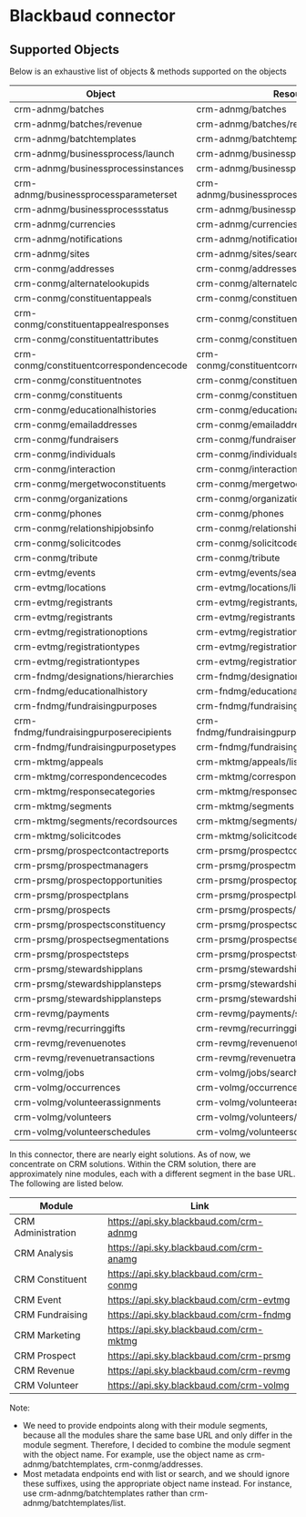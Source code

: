 # Blackbaud connector


## Supported Objects 
Below is an exhaustive list of objects & methods supported on the objects

| Object                                 | Resource                                      | Method        |
| ---------------------------------------| --------------------------------------------- |---------------|
| crm-adnmg/batches                      | crm-adnmg/batches                             | write         |
| crm-adnmg/batches/revenue              | crm-adnmg/batches/revenue                     | write         |
| crm-adnmg/batchtemplates               | crm-adnmg/batchtemplates/list                 | read          |
| crm-adnmg/businessprocess/launch       | crm-adnmg/businessprocess/launch              | write         |
| crm-adnmg/businessprocessinstances     | crm-adnmg/businessprocessinstances/list       | read          |
| crm-adnmg/businessprocessparameterset  | crm-adnmg/businessprocessparameterset/search  | read          |
| crm-adnmg/businessprocessstatus        | crm-adnmg/businessprocessstatus/list          | read          |
| crm-adnmg/currencies                   | crm-adnmg/currencies/list                     | read          |
| crm-adnmg/notifications                | crm-adnmg/notifications                       | write         |
| crm-adnmg/sites                        | crm-adnmg/sites/search                        | read          |
| crm-conmg/addresses                    | crm-conmg/addresses                           | write         |
| crm-conmg/alternatelookupids           | crm-conmg/alternatelookupids                  | write         |
| crm-conmg/constituentappeals           | crm-conmg/constituentappeals                  | write         |
| crm-conmg/constituentappealresponses   | crm-conmg/constituentappealresponses          | write         |
| crm-conmg/constituentattributes        | crm-conmg/constituentattributes               | write         |
| crm-conmg/constituentcorrespondencecode| crm-conmg/constituentcorrespondencecode       | write         |
| crm-conmg/constituentnotes             | crm-conmg/constituentnotes                    | write         |
| crm-conmg/constituents                 | crm-conmg/constituents                        | write         |
| crm-conmg/educationalhistories         | crm-conmg/educationalhistories                | write         |
| crm-conmg/emailaddresses               | crm-conmg/emailaddresses                      | write         |
| crm-conmg/fundraisers                  | crm-conmg/fundraisers                         | write         |
| crm-conmg/individuals                  | crm-conmg/individuals                         | write         |
| crm-conmg/interaction                  | crm-conmg/interaction                         | write         |
| crm-conmg/mergetwoconstituents         | crm-conmg/mergetwoconstituents                | write         |
| crm-conmg/organizations                | crm-conmg/organizations                       | write         |
| crm-conmg/phones                       | crm-conmg/phones                              | write         |
| crm-conmg/relationshipjobsinfo         | crm-conmg/relationshipjobsinfo                | write         |
| crm-conmg/solicitcodes                 | crm-conmg/solicitcodes                        | write         |
| crm-conmg/tribute                      | crm-conmg/tribute                             | write         |
| crm-evtmg/events                       | crm-evtmg/events/search                       | read,write    |
| crm-evtmg/locations                    | crm-evtmg/locations/list                      | read,write    |
| crm-evtmg/registrants                  | crm-evtmg/registrants/search                  | read          |
| crm-evtmg/registrants                  | crm-evtmg/registrants                         | write         |
| crm-evtmg/registrationoptions          | crm-evtmg/registrationoptions                 | write         |
| crm-evtmg/registrationtypes            | crm-evtmg/registrationtypes/search            | read          |
| crm-evtmg/registrationtypes            | crm-evtmg/registrationtypes                   | write         |
| crm-fndmg/designations/hierarchies     | crm-fndmg/designations/hierarchies/list       | read          |
| crm-fndmg/educationalhistory           | crm-fndmg/educationalhistory/search           | read          |
| crm-fndmg/fundraisingpurposes          | crm-fndmg/fundraisingpurposes/search          | read,write    |
| crm-fndmg/fundraisingpurposerecipients | crm-fndmg/fundraisingpurposerecipients/search | read,write    |
| crm-fndmg/fundraisingpurposetypes      | crm-fndmg/fundraisingpurposetypes/search      | read          |
| crm-mktmg/appeals                      | crm-mktmg/appeals/list                        | read,write    |
| crm-mktmg/correspondencecodes          | crm-mktmg/correspondencecodes/list            | read,write    |
| crm-mktmg/responsecategories           | crm-mktmg/responsecategories                  | write         |
| crm-mktmg/segments                     | crm-mktmg/segments                            | write         |
| crm-mktmg/segments/recordsources       | crm-mktmg/segments/recordsources              | read          |
| crm-mktmg/solicitcodes                 | crm-mktmg/solicitcodes/list                   | read          |
| crm-prsmg/prospectcontactreports       | crm-prsmg/prospectcontactreports              | write         |
| crm-prsmg/prospectmanagers             | crm-prsmg/prospectmanagers/search             | read          |
| crm-prsmg/prospectopportunities        | crm-prsmg/prospectopportunities/search        | read,write    |
| crm-prsmg/prospectplans                | crm-prsmg/prospectplans                       | write         |
| crm-prsmg/prospects                    | crm-prsmg/prospects/search                    | read,write    |
| crm-prsmg/prospectsconstituency        | crm-prsmg/prospectsconstituency               | write         |
| crm-prsmg/prospectsegmentations        | crm-prsmg/prospectsegmentations               | write         |
| crm-prsmg/prospectsteps                | crm-prsmg/prospectsteps                       | write         |
| crm-prsmg/stewardshipplans             | crm-prsmg/stewardshipplans                    | write         |
| crm-prsmg/stewardshipplansteps         | crm-prsmg/stewardshipplansteps/search         | read          |
| crm-prsmg/stewardshipplansteps         | crm-prsmg/stewardshipplansteps                | write         |
| crm-revmg/payments                     | crm-revmg/payments/search                     | read,write    |
| crm-revmg/recurringgifts               | crm-revmg/recurringgifts                      | write         |
| crm-revmg/revenuenotes                 | crm-revmg/revenuenotes                        | write         |
| crm-revmg/revenuetransactions          | crm-revmg/revenuetransactions/search          | read          |
| crm-volmg/jobs                         | crm-volmg/jobs/search                         | read,write    |
| crm-volmg/occurrences                  | crm-volmg/occurrences/search                  | read,write    |
| crm-volmg/volunteerassignments         | crm-volmg/volunteerassignments/search         | read,write    |
| crm-volmg/volunteers                   | crm-volmg/volunteers/search                   | read,write    |
| crm-volmg/volunteerschedules           | crm-volmg/volunteerschedules                  | write         |

In this connector, there are nearly eight solutions. As of now, we concentrate on CRM solutions. Within the CRM solution, there are approximately nine modules, each with a different segment in the base URL. The following are listed below.

| Module                 |                Link                     |
| -----------------------|-----------------------------------------|
| CRM Administration     | https://api.sky.blackbaud.com/crm-adnmg |
| CRM Analysis           | https://api.sky.blackbaud.com/crm-anamg |
| CRM Constituent        | https://api.sky.blackbaud.com/crm-conmg |
| CRM Event              | https://api.sky.blackbaud.com/crm-evtmg |
| CRM Fundraising        | https://api.sky.blackbaud.com/crm-fndmg |
| CRM Marketing          | https://api.sky.blackbaud.com/crm-mktmg |
| CRM Prospect           | https://api.sky.blackbaud.com/crm-prsmg |
| CRM Revenue            | https://api.sky.blackbaud.com/crm-revmg |
| CRM Volunteer          | https://api.sky.blackbaud.com/crm-volmg |

Note: 
- We need to provide endpoints along with their module segments, because all the modules share the same base URL and only differ in the module segment. Therefore, I decided to combine the module segment with the object name.  For example, use the object name as crm-adnmg/batchtemplates, crm-conmg/addresses.
- Most metadata endpoints end with list or search, and we should ignore these suffixes, using the appropriate object name instead. For instance, use crm-adnmg/batchtemplates rather than crm-adnmg/batchtemplates/list.